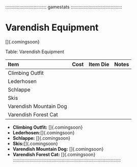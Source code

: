 :::::::::::::::::::::::::::::::: gamestats ::::::::::::::::::::::::::::::::::::::::
# Varendish Equipment

[]{.comingsoon}

Table: Varendish Equipment

| Item                      | Cost | Item Die | Notes                   |
| :------------------------ | :--: | :------- | :---------------------- |
| Climbing Outfit           |      |          |                         |
| Lederhosen                |      |          |                         |
| Schlappe                  |      |          |                         |
| Skis                      |      |          |                         |
| Varendish Mountain Dog    |      |          |                         |
| Varendish Forest Cat      |      |          |                         |

- **Climbing Outfit:** []{.comingsoon}
- **Lederhosen:**[]{.comingsoon}
- **Schlappe:** []{.comingsoon}
- **Skis:**[]{.comingsoon}
- **Varendish Mountain Dog:** []{.comingsoon}
- **Varendish Forest Cat:** []{.comingsoon}
::::::::::::::::::::::::::::::::::::::::::::::::::::::::::::::::::::::::::::::::::::
